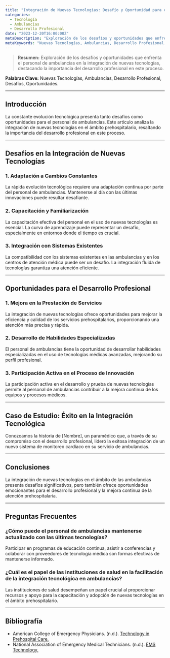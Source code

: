 ```yaml
---
title: "Integración de Nuevas Tecnologías: Desafío y Oportunidad para el Personal de Ambulancias"
categories:
  - Tecnología
  - Ambulancias
  - Desarrollo Profesional
date: "2023-12-20T16:00:00Z"
metaDescription: "Exploración de los desafíos y oportunidades que enfrenta el personal de ambulancias en la integración de nuevas tecnologías, destacando la importancia del desarrollo profesional en este proceso."
metaKeywords: "Nuevas Tecnologías, Ambulancias, Desarrollo Profesional, Desafíos, Oportunidades"
---
```


> **Resumen:** Exploración de los desafíos y oportunidades que enfrenta el personal de ambulancias en la integración de nuevas tecnologías, destacando la importancia del desarrollo profesional en este proceso.

**Palabras Clave:** Nuevas Tecnologías, Ambulancias, Desarrollo Profesional, Desafíos, Oportunidades.

---

## Introducción

La constante evolución tecnológica presenta tanto desafíos como oportunidades para el personal de ambulancias. Este artículo analiza la integración de nuevas tecnologías en el ámbito prehospitalario, resaltando la importancia del desarrollo profesional en este proceso.

---

## Desafíos en la Integración de Nuevas Tecnologías

### **1. Adaptación a Cambios Constantes**

La rápida evolución tecnológica requiere una adaptación continua por parte del personal de ambulancias. Mantenerse al día con las últimas innovaciones puede resultar desafiante.

### **2. Capacitación y Familiarización**

La capacitación efectiva del personal en el uso de nuevas tecnologías es esencial. La curva de aprendizaje puede representar un desafío, especialmente en entornos donde el tiempo es crucial.

### **3. Integración con Sistemas Existentes**

La compatibilidad con los sistemas existentes en las ambulancias y en los centros de atención médica puede ser un desafío. La integración fluida de tecnologías garantiza una atención eficiente.

---

## Oportunidades para el Desarrollo Profesional

### **1. Mejora en la Prestación de Servicios**

La integración de nuevas tecnologías ofrece oportunidades para mejorar la eficiencia y calidad de los servicios prehospitalarios, proporcionando una atención más precisa y rápida.

### **2. Desarrollo de Habilidades Especializadas**

El personal de ambulancias tiene la oportunidad de desarrollar habilidades especializadas en el uso de tecnologías médicas avanzadas, mejorando su perfil profesional.

### **3. Participación Activa en el Proceso de Innovación**

La participación activa en el desarrollo y prueba de nuevas tecnologías permite al personal de ambulancias contribuir a la mejora continua de los equipos y procesos médicos.

---

## Caso de Estudio: Éxito en la Integración Tecnológica

Conozcamos la historia de [Nombre], un paramédico que, a través de su compromiso con el desarrollo profesional, lideró la exitosa integración de un nuevo sistema de monitoreo cardíaco en su servicio de ambulancias.

---

## Conclusiones

La integración de nuevas tecnologías en el ámbito de las ambulancias presenta desafíos significativos, pero también ofrece oportunidades emocionantes para el desarrollo profesional y la mejora continua de la atención prehospitalaria.

---

## Preguntas Frecuentes

### ¿Cómo puede el personal de ambulancias mantenerse actualizado con las últimas tecnologías?

Participar en programas de educación continua, asistir a conferencias y colaborar con proveedores de tecnología médica son formas efectivas de mantenerse informado.

### ¿Cuál es el papel de las instituciones de salud en la facilitación de la integración tecnológica en ambulancias?

Las instituciones de salud desempeñan un papel crucial al proporcionar recursos y apoyo para la capacitación y adopción de nuevas tecnologías en el ámbito prehospitalario.

---

## Bibliografía

- American College of Emergency Physicians. (n.d.). [Technology in Prehospital Care.](https://www.acep.org/how-we-serve/sections/prehospital-and-disaster-medicine/news/july-2021/technology-in-prehospital-care/)
- National Association of Emergency Medical Technicians. (n.d.). [EMS Technology.](https://www.naemt.org/ems-education/ems-technology)
